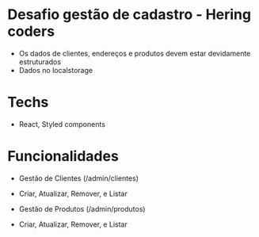 # Desafio gestão de cadastro - Hering coders
  - Os dados de clientes, endereços e produtos devem estar devidamente estruturados
  - Dados no localstorage

# Techs

  - React, Styled components

# Funcionalidades

 - Gestão de Clientes (/admin/clientes)
  - Criar, Atualizar, Remover, e Listar

 - Gestão de Produtos (/admin/produtos)
  - Criar, Atualizar, Remover, e Listar